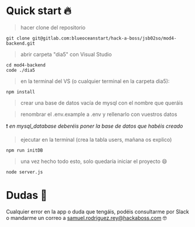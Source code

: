 # Quick start 🔥

> hacer clone del repositorio

```
git clone git@gitlab.com:blueoceanstart/hack-a-boss/jsb02so/mod4-backend.git
```

> abrir carpeta "dia5" con Visual Studio

```
cd mod4-backend
code ./dia5
```

> en la terminal del VS (o cualquier terminal en la carpeta dia5):

```
npm install
```

> crear una base de datos vacía de mysql con el nombre que queráis

> renombrar el .env.example a .env y rellenarlo con vuestros datos

❗ _en mysql_database deberéis poner la base de datos que habéis creado_

> ejecutar en la terminal (crea la tabla users, mañana os explico)

```
npm run initDB
```

> una vez hecho todo esto, solo quedaría iniciar el proyecto 😄

```
node server.js
```

# Dudas 🤔

Cualquier error en la app o duda que tengáis, podéis consultarme por Slack o mandarme un correo a samuel.rodriguez.rey@hackaboss.com 🤓
